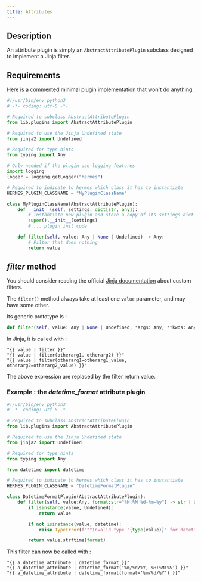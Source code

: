 ```yaml
---
title: Attributes
---
```


## Description

An attribute plugin is simply an `AbstractAttributePlugin` subclass designed to implement a Jinja filter.

## Requirements

Here is a commented minimal plugin implementation that won't do anything.

```py
#!/usr/bin/env python3
# -*- coding: utf-8 -*-

# Required to subclass AbstractAttributePlugin
from lib.plugins import AbstractAttributePlugin

# Required to use the Jinja Undefined state
from jinja2 import Undefined

# Required for type hints
from typing import Any

# Only needed if the plugin use logging features
import logging
logger = logging.getLogger("hermes")

# Required to indicate to hermes which class it has to instantiate
HERMES_PLUGIN_CLASSNAME = "MyPluginClassName"

class MyPluginClassName(AbstractAttributePlugin):
    def __init__(self, settings: dict[str, any]):
        # Instantiate new plugin and store a copy of its settings dict in self._settings
        super().__init__(settings)
        # ... plugin init code

    def filter(self, value: Any | None | Undefined) -> Any:
        # Filter that does nothing
        return value
```

## *filter* method

You should consider reading the official [Jinja documentation](https://jinja.palletsprojects.com/en/3.1.x/api/#writing-filters) about custom filters.

The `filter()` method always take at least one `value` parameter, and may have some other.

Its generic prototype is :

```py
def filter(self, value: Any | None | Undefined, *args: Any, **kwds: Any) -> Any:
```

In Jinja, it is called with :

```jinja
"{{ value | filter }}"
"{{ value | filter(otherarg1, otherarg2) }}"
"{{ value | filter(otherarg1=otherarg1_value, otherarg2=otherarg2_value) }}"
```

The above expression are replaced by the filter return value.

### Example : the *datetime_format* attribute plugin

```py
#!/usr/bin/env python3
# -*- coding: utf-8 -*-

# Required to subclass AbstractAttributePlugin
from lib.plugins import AbstractAttributePlugin

# Required to use the Jinja Undefined state
from jinja2 import Undefined

# Required for type hints
from typing import Any

from datetime import datetime

# Required to indicate to hermes which class it has to instantiate
HERMES_PLUGIN_CLASSNAME = "DatetimeFormatPlugin"

class DatetimeFormatPlugin(AbstractAttributePlugin):
    def filter(self, value:Any, format:str="%H:%M %d-%m-%y") -> str | Undefined:
        if isinstance(value, Undefined):
            return value

        if not isinstance(value, datetime):
            raise TypeError(f"""Invalid type '{type(value)}' for datetime_format value : must be a datetime""")

        return value.strftime(format)
```

This filter can now be called with :

```jinja
"{{ a_datetime_attribute | datetime_format }}"
"{{ a_datetime_attribute | datetime_format('%m/%d/%Y, %H:%M:%S') }}"
"{{ a_datetime_attribute | datetime_format(format='%m/%d/%Y') }}"
```
